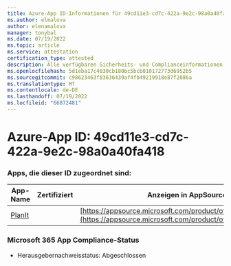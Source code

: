 ```yaml
---
title: Azure-App ID-Informationen für 49cd11e3-cd7c-422a-9e2c-98a0a40fa418
ms.author: elmalova
author: elenamalova
manager: tonybal
ms.date: 07/19/2022
ms.topic: article
ms.service: attestation
certification_type: attested
description: Alle verfügbaren Sicherheits- und Complianceinformationen für 49cd11e3-cd7c-422a-9e2c-98a0a40fa418.
ms.openlocfilehash: 5d1eba17c4030cb180bc5bcb010172773d6952b5
ms.sourcegitcommit: c98623463f83636439af4fb49219918e87f2086a
ms.translationtype: MT
ms.contentlocale: de-DE
ms.lasthandoff: 07/19/2022
ms.locfileid: "66872481"
---
```

# <a name="azure-app-id-49cd11e3-cd7c-422a-9e2c-98a0a40fa418"></a>Azure-App ID: 49cd11e3-cd7c-422a-9e2c-98a0a40fa418


### <a name="apps-associated-with-this-id"></a>Apps, die dieser ID zugeordnet sind:
| **App-Name** | **Zertifiziert** | **Anzeigen in AppSource** |
|--------------|---------------|-----------------------|
| [PlanIt](../forward/WA200004211.md) |  | [https://appsource.microsoft.com/product/office/WA200004211](https://appsource.microsoft.com/product/office/WA200004211) |

### <a name="microsoft-365-app-compliance-status"></a>Microsoft 365 App Compliance-Status
- Herausgebernachweisstatus: Abgeschlossen
